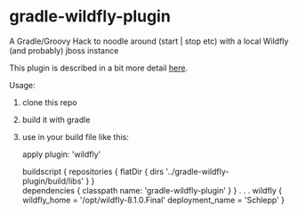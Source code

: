gradle-wildfly-plugin
=====================

A Gradle/Groovy Hack to noodle around  (start | stop etc) with a local Wildfly (and probably) jboss instance

This plugin is described in a bit more detail [here](http://stupidfredtricks.blogspot.com/2014/08/a-simple-gradle-plugin-for-wildfly-and.html "gradle plugin for wildfly"). 


Usage:

1.  clone this repo
2.  build it with gradle
3.  use in your build file like this:


    apply plugin: 'wildfly'

    buildscript {
        repositories {
            flatDir {
                dirs '../gradle-wildfly-plugin/build/libs'
            }
        }     
        dependencies {
            classpath name: 'gradle-wildfly-plugin'
        }
    }
    .
    .
    .
    wildfly
    {
       wildfly_home = '/opt/wildfly-8.1.0.Final'
       deployment_name = 'Schlepp'
    }